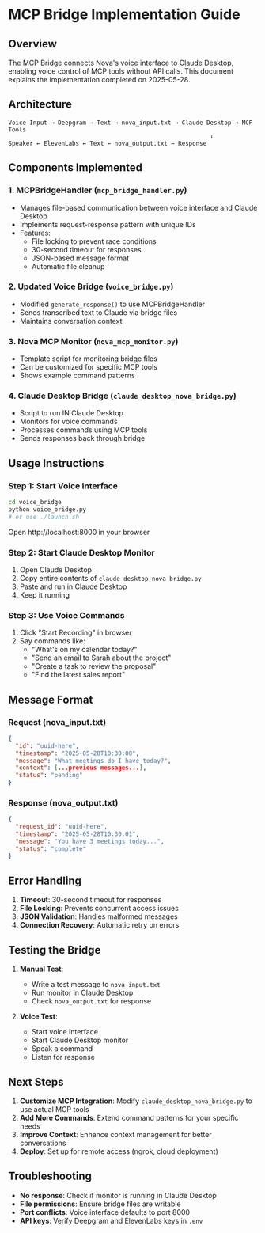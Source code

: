 # MCP Bridge Implementation Guide

## Overview

The MCP Bridge connects Nova's voice interface to Claude Desktop, enabling voice control of MCP tools without API calls. This document explains the implementation completed on 2025-05-28.

## Architecture

```
Voice Input → Deepgram → Text → nova_input.txt → Claude Desktop → MCP Tools
                                                         ↓
Speaker ← ElevenLabs ← Text ← nova_output.txt ← Response
```

## Components Implemented

### 1. MCPBridgeHandler (`mcp_bridge_handler.py`)
- Manages file-based communication between voice interface and Claude Desktop
- Implements request-response pattern with unique IDs
- Features:
  - File locking to prevent race conditions
  - 30-second timeout for responses
  - JSON-based message format
  - Automatic file cleanup

### 2. Updated Voice Bridge (`voice_bridge.py`)
- Modified `generate_response()` to use MCPBridgeHandler
- Sends transcribed text to Claude via bridge files
- Maintains conversation context

### 3. Nova MCP Monitor (`nova_mcp_monitor.py`)
- Template script for monitoring bridge files
- Can be customized for specific MCP tools
- Shows example command patterns

### 4. Claude Desktop Bridge (`claude_desktop_nova_bridge.py`)
- Script to run IN Claude Desktop
- Monitors for voice commands
- Processes commands using MCP tools
- Sends responses back through bridge

## Usage Instructions

### Step 1: Start Voice Interface
```bash
cd voice_bridge
python voice_bridge.py
# or use ./launch.sh
```
Open http://localhost:8000 in your browser

### Step 2: Start Claude Desktop Monitor
1. Open Claude Desktop
2. Copy entire contents of `claude_desktop_nova_bridge.py`
3. Paste and run in Claude Desktop
4. Keep it running

### Step 3: Use Voice Commands
1. Click "Start Recording" in browser
2. Say commands like:
   - "What's on my calendar today?"
   - "Send an email to Sarah about the project"
   - "Create a task to review the proposal"
   - "Find the latest sales report"

## Message Format

### Request (nova_input.txt)
```json
{
  "id": "uuid-here",
  "timestamp": "2025-05-28T10:30:00",
  "message": "What meetings do I have today?",
  "context": [...previous messages...],
  "status": "pending"
}
```

### Response (nova_output.txt)
```json
{
  "request_id": "uuid-here",
  "timestamp": "2025-05-28T10:30:01",
  "message": "You have 3 meetings today...",
  "status": "complete"
}
```

## Error Handling

1. **Timeout**: 30-second timeout for responses
2. **File Locking**: Prevents concurrent access issues
3. **JSON Validation**: Handles malformed messages
4. **Connection Recovery**: Automatic retry on errors

## Testing the Bridge

1. **Manual Test**:
   - Write a test message to `nova_input.txt`
   - Run monitor in Claude Desktop
   - Check `nova_output.txt` for response

2. **Voice Test**:
   - Start voice interface
   - Start Claude Desktop monitor
   - Speak a command
   - Listen for response

## Next Steps

1. **Customize MCP Integration**: Modify `claude_desktop_nova_bridge.py` to use actual MCP tools
2. **Add More Commands**: Extend command patterns for your specific needs
3. **Improve Context**: Enhance context management for better conversations
4. **Deploy**: Set up for remote access (ngrok, cloud deployment)

## Troubleshooting

- **No response**: Check if monitor is running in Claude Desktop
- **File permissions**: Ensure bridge files are writable
- **Port conflicts**: Voice interface defaults to port 8000
- **API keys**: Verify Deepgram and ElevenLabs keys in `.env`